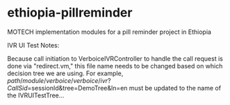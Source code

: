 ethiopia-pillreminder
=====================

MOTECH implementation modules for a pill reminder project in Ethiopia

IVR UI Test Notes:

Because call initiation to VerboiceIVRController to handle the call request is done via "redirect.vm," this file name needs to be changed based on which decision tree we are using. 
For example, 
<Redirect method="GET">$path/module/verboice/verboice/ivr?CallSid=$sessionId&amp;tree=DemoTree&amp;ln=en</Redirect>
must be updated to the name of the IVRUITestTree...
